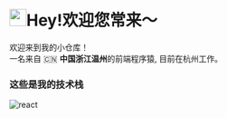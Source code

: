 

<h1><img src="https://emojis.slackmojis.com/emojis/images/1531849430/4246/blob-sunglasses.gif?1531849430" width="30"/>Hey!欢迎您常来～</h1>

<p>欢迎来到我的小仓库！</br> 一名来自 🇨🇳 <b>中国浙江温州</b>的前端程序猿, 目前在杭州工作。</p>
<h3>这些是我的技术栈</h3>
<p>
 <img alt="react" src="https://img.shields.io/endpoint?label=React&logo=react&style=flat-square">


</p>
